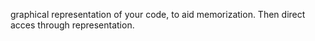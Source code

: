 graphical representation of your code, to aid memorization. Then direct acces through representation.
